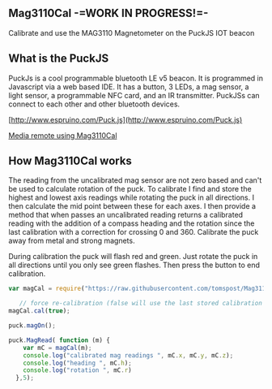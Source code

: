 ## Mag3110Cal -=WORK IN PROGRESS!=-
Calibrate and use the MAG3110 Magnetometer on the PuckJS IOT beacon

## What is the PuckJS
PuckJs is a cool programmable bluetooth LE v5 beacon. It is programmed in Javascript via a web based IDE. It has a button, 3 LEDs, a mag sensor, a light sensor, a programmable NFC card, and an IR transmitter. PuckJSs can connect to each other and other bluetooth devices.

 [http://www.espruino.com/Puck.js](http://www.espruino.com/Puck.js)

[Media remote using Mag3110Cal](http://forum.espruino.com/conversations/335649/)
 
## How Mag3110Cal works
The reading from the uncalibrated mag sensor are not zero based and can't be used to calculate rotation of the puck. To calibrate I find and store the highest and lowest axis readings while rotating the puck in all directions. I then calculate the mid point between these for each axes. I then provide a method that when passes an uncalibrated reading returns a calibrated reading with the addition of a compass heading and the rotation since the last calibration with a correction for crossing 0 and 360.  Calibrate the puck away from metal and strong magnets.

During calibration the puck will flash red and green. Just rotate the puck in all directions until you only see green flashes. Then press the button to end calibration.
```javascript
var magCal = require("https://raw.githubusercontent.com/tomspost/Mag3110Cal/master/mag3110cal.js");

   // force re-calibration (false will use the last stored calibration if available)
magCal.cal(true);

puck.magOn();

puck.MagRead( function (m) {
    var mC = magCal(m);
    console.log("calibrated mag readings ", mC.x, mC.y, mC.z);
    console.log("heading ", mC.h);
    console.log("rotation ", mC.r)
  },5);
```
